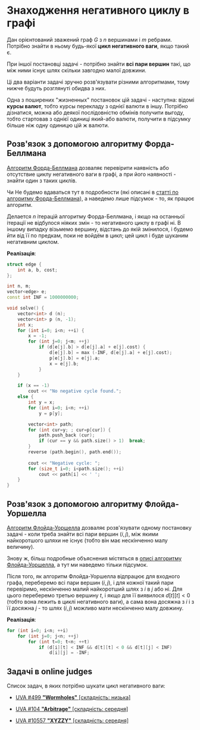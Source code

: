# Знаходження негативного циклу в графі

Дан орієнтований зважений граф $G$ з $n$ вершинами і $m$ ребрами. Потрібно знайти в ньому будь-якої **цикл негативного ваги**, якщо такий є.

При іншої постановці задачі - потрібно знайти **всі пари вершин** такі, що між ними існує шлях скільки завгодно малої довжини.

Ці два варіанти задачі зручно розв'язувати різними алгоритмами, тому нижче будуть розглянуті обидва з них.

Одна з поширених "жизненных" постановок цій задачі - наступна: відомі **курсы валют**, тобто курсы перекладу з однієї валюти в іншу. Потрібно дізнатися, можна або деякої послідовністю обмінів получити выгоду, тобто стартовав з однієї одиниці який-або валюти, получити в підсумку більше ніж одну одиницю цій ж валюти.

## Розв'язок з допомогою алгоритму Форда-Беллмана

[Алгоритм Форда-Беллмана](ford_bellman) дозваляє перевірити наявність або отсутствие циклу негативного ваги в графі, а при його наявності - знайти один з таких циклів.

Чи Не будемо вдаваться тут в подробности (які описані в [статті по алгоритму Форда-Беллмана](ford_bellman)), а наведемо лише підсумок - то, як працює алгоритм.

Делается $n$ ітерацій алгоритму Форда-Беллмана, і якщо на останньої ітерації не відбулося ніяких змін - то негативного циклу в графі ні. В іншому випадку візьмемо вершину, відстань до якій змінилося, і будемо йти від її по предкам, поки не войдём в цикл; цей цикл і буде шуканим негативним циклом.

**Реалізація**:

<!--- TODO: specify code snippet id -->
``` cpp
struct edge {
    int a, b, cost;
};

int n, m;
vector<edge> e;
const int INF = 1000000000;

void solve() {
    vector<int> d (n);
    vector<int> p (n, -1);
    int x;
    for (int i=0; i<n; ++i) {
        x = -1;
        for (int j=0; j<m; ++j)
            if (d[e[j].b] > d[e[j].a] + e[j].cost) {
                d[e[j].b] = max (-INF, d[e[j].a] + e[j].cost);
                p[e[j].b] = e[j].a;
                x = e[j].b;
            }
    }

    if (x == -1)
        cout << "No negative cycle found.";
    else {
        int y = x;
        for (int i=0; i<n; ++i)
            y = p[y];

        vector<int> path;
        for (int cur=y; ; cur=p[cur]) {
            path.push_back (cur);
            if (cur == y && path.size() > 1)  break;
        }
        reverse (path.begin(), path.end());
        
        cout << "Negative cycle: ";
        for (size_t i=0; i<path.size(); ++i)
            cout << path[i] << ' ';
    }
}
```

## Розв'язок з допомогою алгоритму Флойда-Уоршелла

[Алгоритм Флойда-Уоршелла](floyd_warshall_algorithm) дозваляє розв'язувати одному постановку задачі - коли треба знайти всі пари вершин $(i,j)$, між якими найкоротшого шляхи не існує (тобто він має нескінченно малу величину).

Знову ж, більш подробные объяснения містяться в [описі алгоритму Флойда-Уоршелла](floyd_warshall_algorithm), а тут ми наведемо тільки підсумок.

Після того, як алгоритм Флойда-Уоршелла відпрацює для входного графа, переберемо всі пари вершин $(i,j)$, і для кожної такий пари перевіримо, нескінченно малий найкоротший шлях з $i$ в $j$ або ні. Для цього переберемо третью вершину $t$, і якщо для її виявилося $d[t][t]<0$ (тобто вона лежить в циклі негативного ваги), а сама вона досяжна з $i$ і з її досяжна $j$ - то шлях $(i,j)$ можливо мати нескінченно малу довжину.

**Реалізація**:

<!--- TODO: specify code snippet id -->
``` cpp
for (int i=0; i<n; ++i)
    for (int j=0; j<n; ++j)
        for (int t=0; t<n; ++t)
            if (d[i][t] < INF && d[t][t] < 0 && d[t][j] < INF)
                d[i][j] = -INF;
```

## Задачі в online judges

Список задач, в яких потрібно шукати цикл негативного ваги:

* [UVA #499 **"Wormholes"** [складність: низька]](http://uva.onlinejudge.org/index.php?option=com_onlinejudge&Itemid=8&page=show_problem&problem=499)

* [UVA #104 **"Arbitrage"** [складність: середня]](http://uva.onlinejudge.org/index.php?option=com_onlinejudge&Itemid=8&page=show_problem&problem=40)

* [UVA #10557 **"XYZZY"** [складність: середня]](http://uva.onlinejudge.org/index.php?option=com_onlinejudge&Itemid=8&page=show_problem&problem=1498)

